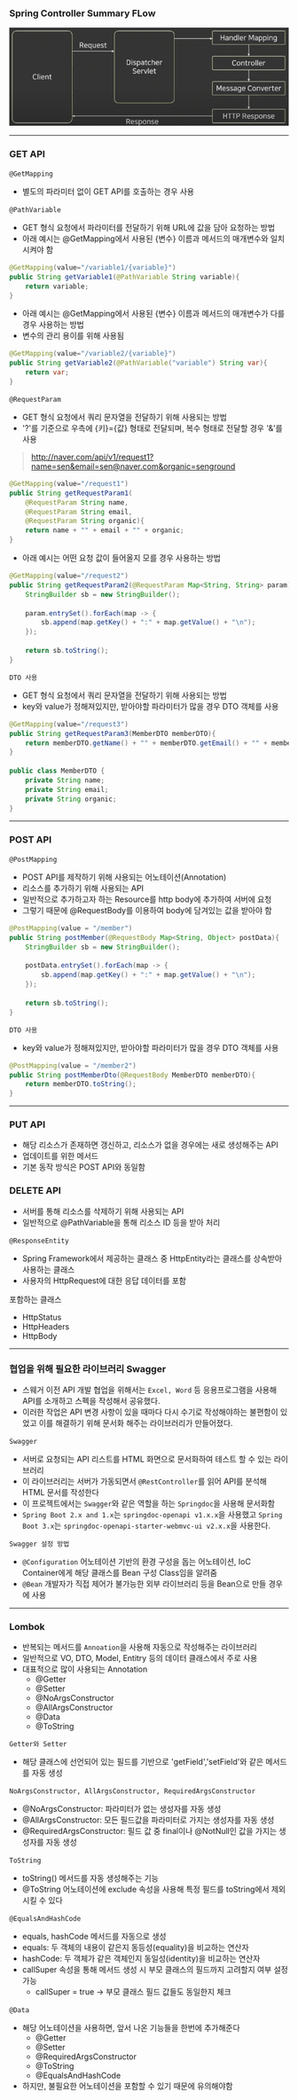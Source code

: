 ### Spring Controller Summary FLow

![img](../../images/springbootControllerFlow.png)


---
### GET API

`@GetMapping`
+ 별도의 파라미터 없이 GET API를 호출하는 경우 사용

`@PathVariable`
+ GET 형식 요청에서 파라미터를 전달하기 위해 URL에 값을 담아 요청하는 방법
+ 아래 예시는 @GetMapping에서 사용된 {변수} 이름과 메서드의 매개변수와 일치시켜야 함

```java
@GetMapping(value="/variable1/{variable}")
public String getVariable1(@PathVariable String variable){
    return variable;
}
```

+ 아래 예시는 @GetMapping에서 사용된 {변수} 이름과 메서드의 매개변수가 다를 경우 사용하는 방법
+ 변수의 관리 용이를 위해 사용됨

```java
@GetMapping(value="/variable2/{variable}")
public String getVariable2(@PathVariable("variable") String var){
    return var;
}
```

`@RequestParam`
+ GET 형식 요청에서 쿼리 문자열을 전달하기 위해 사용되는 방법
+ '?'를 기준으로 우측에 {키}={값} 형태로 전달되며, 복수 형태로 전달할 경우 '&'를 사용

> http://naver.com/api/v1/request1?name=sen&email=sen@naver.com&organic=senground

```java
@GetMapping(value="/request1")
public String getRequestParam1(
    @RequestParam String name,
    @RequestParam String email,
    @RequestParam String organic){
    return name + "" + email + "" + organic;
}
```

+ 아래 예시는 어떤 요청 값이 들어올지 모를 경우 사용하는 방법

```java
@GetMapping(value="/request2")
public String getRequestParam2(@RequestParam Map<String, String> param){
    StringBuilder sb = new StringBuilder();
    
    param.entrySet().forEach(map -> {
        sb.append(map.getKey() + ":" + map.getValue() + "\n");
    });
    
    return sb.toString();
}
```

`DTO 사용`
+ GET 형식 요청에서 쿼리 문자열을 전달하기 위해 사용되는 방법
+ key와 value가 정해져있지만, 받아야할 파라미터가 많을 경우 DTO 객체를 사용

```java
@GetMapping(value="/request3")
public String getRequestParam3(MemberDTO memberDTO){
    return memberDTO.getName() + "" + memberDTO.getEmail() + "" + memberDTO.getOrganic();
}

public class MemberDTO {
    private String name;
    private String email;
    private String organic;
}
```

---
### POST API

`@PostMapping`
+ POST API를 제작하기 위해 사용되는 어노테이션(Annotation)
+ 리소스를 추가하기 위해 사용되는 API
+ 일반적으로 추가하고자 하는 Resource를 http body에 추가하여 서버에 요청
+ 그렇기 때문에 @RequestBody를 이용하여 body에 담겨있는 값을 받아야 함

```java
@PostMapping(value = "/member")
public String postMember(@RequestBody Map<String, Object> postData){
    StringBuilder sb = new StringBuilder();
    
    postData.entrySet().forEach(map -> {
        sb.append(map.getKey() + ":" + map.getValue() + "\n");
    });
    
    return sb.toString();
}
```

`DTO 사용`
+ key와 value가 정해져있지만, 받아야할 파라미터가 많을 경우 DTO 객체를 사용 

```java
@PostMapping(value = "/member2")
public String postMemberDto(@RequestBody MemberDTO memberDTO){
    return memberDTO.toString();
}
```

---
### PUT API
+ 해당 리소스가 존재하면 갱신하고, 리소스가 없을 경우에는 새로 생성해주는 API
+ 업데이트를 위한 메서드
+ 기본 동작 방식은 POST API와 동일함

### DELETE API
+ 서버를 통해 리소스를 삭제하기 위해 사용되는 API
+ 일반적으로 @PathVariable을 통해 리소스 ID 등을 받아 처리

`@ResponseEntity`
+ Spring Framework에서 제공하는 클래스 중 HttpEntity라는 클래스를 상속받아 사용하는 클래스
+ 사용자의 HttpRequest에 대한 응답 데이터를 포함

포함하는 클래스
+ HttpStatus
+ HttpHeaders
+ HttpBody

---
### 협업을 위해 필요한 라이브러리 Swagger
+ 스웨거 이전 API 개발 협업을 위해서는 `Excel, Word` 등 응용프로그램을 사용해 API를 소개하고 스펙을 작성해서 공유했다.
+ 이러한 작업은 API 변경 사항이 있을 때마다 다시 수기로 작성해야하는 불편함이 있었고 이를 해결하기 위해 문서화 해주는 라이브러리가 만들어졌다.

`Swagger`
+ 서버로 요청되는 API 리스트를 HTML 화면으로 문서화하여 테스트 할 수 있는 라이브러리
+ 이 라이브러리는 서버가 가동되면서 `@RestController`를 읽어 API를 분석해 HTML 문서를 작성한다
+ 이 프로젝트에서는 `Swagger`와 같은 역할을 하는 `Springdoc`을 사용해 문서화함
+ `Spring Boot 2.x and 1.x`는 `springdoc-openapi v1.x.x`을 사용했고 `Spring Boot 3.x`는 `springdoc-openapi-starter-webmvc-ui v2.x.x`을 사용한다.

`Swagger 설정 방법`
+ `@Configuration` 어노테이션 기반의 환경 구성을 돕는 어노테이션, IoC Container에게 해당 클래스를 Bean 구성 Class임을 알려줌
+ `@Bean` 개발자가 직접 제어가 불가능한 외부 라이브러리 등을 Bean으로 만들 경우에 사용

---
### Lombok
+ 반복되는 메서드를 `Annoation`을 사용해 자동으로 작성해주는 라이브러리
+ 일반적으로 VO, DTO, Model, Entitry 등의 데이터 클래스에서 주로 사용
+ 대표적으로 많이 사용되는 Annotation
  + @Getter
  + @Setter
  + @NoArgsConstructor
  + @AllArgsConstructor
  + @Data
  + @ToString

`Getter와 Setter`
+ 해당 클래스에 선언되어 있는 필드를 기반으로 'getField','setField'와 같은 메서드를 자동 생성

`NoArgsConstructor, AllArgsConstructor, RequiredArgsConstructor`
+ @NoArgsConstructor: 파라미터가 없는 생성자를 자동 생성
+ @AllArgsConstructor: 모든 필드값을 파라미터로 가지는 생성자를 자동 생성
+ @RequiredArgsConstructor: 필드 값 중 final이나 @NotNull인 값을 가지는 생성자를 자동 생성

`ToString`
+ toString() 메서드를 자동 생성해주는 기능
+ @ToString 어노테이션에 exclude 속성을 사용해 특정 필드를 toString에서 제외시킬 수 있다

`@EqualsAndHashCode`
+ equals, hashCode 메서드를 자동으로 생성
+ equals: 두 객체의 내용이 같은지 동등성(equality)을 비교하는 연산자
+ hashCode: 두 객체가 같은 객체인지 동일성(identity)을 비교하는 연산자
+ callSuper 속성을 통해 메서드 생성 시 부모 클래스의 필드까지 고려할지 여부 설정 가능
  + callSuper = true → 부모 클래스 필드 값들도 동일한지 체크

`@Data`
+ 해당 어노테이션을 사용하면, 앞서 나온 기능들을 한번에 추가해준다
  + @Getter
  + @Setter
  + @RequiredArgsConstructor
  + @ToString
  + @EqualsAndHashCode
+ 하지만, 불필요한 어노테이션을 포함할 수 있기 때문에 유의해야함

